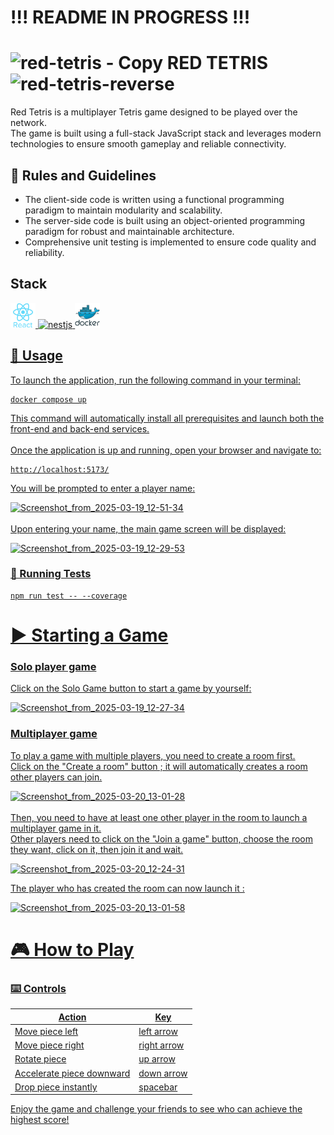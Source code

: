 # !!! README IN PROGRESS !!! #

# ![red-tetris - Copy](https://github.com/user-attachments/assets/a2df82c6-00d2-4dae-9977-c5ca1f49de15)  RED TETRIS  ![red-tetris-reverse](https://github.com/user-attachments/assets/7b21961b-896d-4ada-ae8d-6a01f83c6e33)

Red Tetris is a multiplayer Tetris game designed to be played over the network.<br />
The game is built using a full-stack JavaScript stack and leverages modern technologies to ensure smooth gameplay and reliable connectivity.

## 📜 Rules and Guidelines

- The client-side code is written using a functional programming paradigm to maintain modularity and scalability.
- The server-side code is built using an object-oriented programming paradigm for robust and maintainable architecture.
- Comprehensive unit testing is implemented to ensure code quality and reliability.

## Stack

<a href="https://reactjs.org/" target="_blank" rel="noreferrer"> <img src="https://raw.githubusercontent.com/devicons/devicon/master/icons/react/react-original-wordmark.svg" alt="react" width="40" height="40"/> </a>
<a href="https://nestjs.com/" target="_blank" rel="noreferrer"> <img src="https://nestjs.com/img/logo-small.svg" alt="nestjs" width="40" height="40"/> </a>
<a href="https://www.docker.com/" target="_blank" rel="noreferrer"> <img src="https://raw.githubusercontent.com/devicons/devicon/master/icons/docker/docker-original-wordmark.svg" alt="docker" width="40">

## 🚀 Usage

To launch the application, run the following command in your terminal:
```
docker compose up
```
This command will automatically install all prerequisites and launch both the front-end and back-end services.<br />
<br />
Once the application is up and running, open your browser and navigate to:
```
http://localhost:5173/
```
You will be prompted to enter a player name:<br />

![Screenshot_from_2025-03-19_12-51-34](https://github.com/user-attachments/assets/7ca76121-0dea-44b8-9a13-32cf94ea1494)<br />
<br />
Upon entering your name, the main game screen will be displayed:<br />

![Screenshot_from_2025-03-19_12-29-53](https://github.com/user-attachments/assets/468091af-14bf-4beb-b312-0720a8b9cef5)

### 🧪 Running Tests

```
npm run test -- --coverage
```

# ▶️ Starting a Game

### Solo player game

Click on the Solo Game button to start a game by yourself:<br />

![Screenshot_from_2025-03-19_12-27-34](https://github.com/user-attachments/assets/92d36be8-9502-4bd8-a0ac-de69f9a7479f)<br />

### Multiplayer game

To play a game with multiple players, you need to create a room first.<br />
Click on the "Create a room" button ; it will automatically creates a room other players can join.<br />

![Screenshot_from_2025-03-20_13-01-28](https://github.com/user-attachments/assets/35afbc4d-1413-4a67-acd8-9b741bd80e9b)
<br />
<br />
Then, you need to have at least one other player in the room to launch a multiplayer game in it.<br />
Other players need to click on the "Join a game" button, choose the room they want, click on it, then join it and wait.

![Screenshot_from_2025-03-20_12-24-31](https://github.com/user-attachments/assets/1db32a53-6e5d-452b-a6d9-49960fe6e8f8)

The player who has created the room can now launch it :<br />

![Screenshot_from_2025-03-20_13-01-58](https://github.com/user-attachments/assets/23c8856d-7998-4965-8531-60bc4b859fda)


# 🎮 How to Play

### ⌨️ Controls

| Action | Key |
| --- | --- |
| Move piece left | left arrow |
| Move piece right | right arrow |
| Rotate piece | up arrow |
| Accelerate piece downward | down arrow |
| Drop piece instantly | spacebar |

Enjoy the game and challenge your friends to see who can achieve the highest score!
